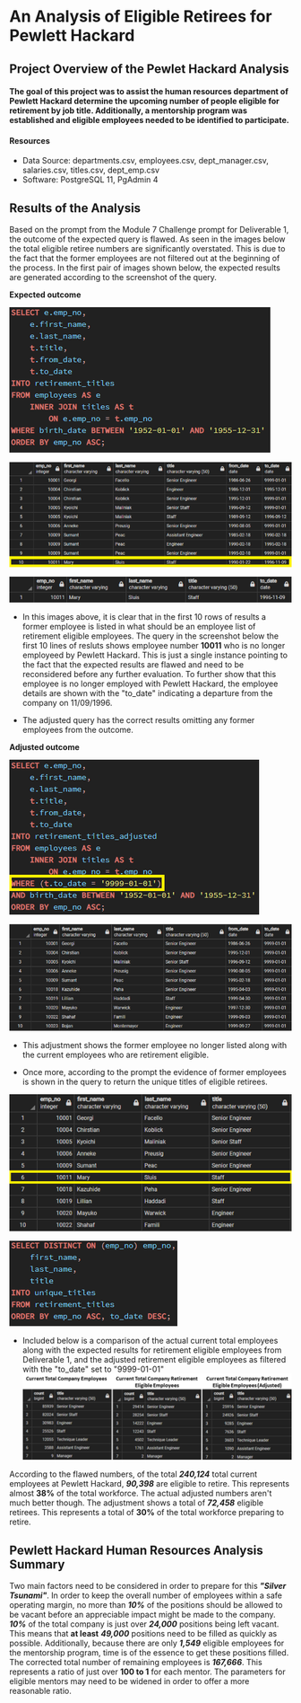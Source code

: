 # An Analysis of Eligible Retirees for Pewlett Hackard

## Project Overview of the Pewlet Hackard Analysis
#### The goal of this project was to assist the human resources department of Pewlett Hackard determine the upcoming number of people eligible for retirement by job title.  Additionally, a mentorship program was established and eligible employees needed to be identified to participate.  

#### Resources
- Data Source:  departments.csv, employees.csv, dept_manager.csv, salaries.csv, titles.csv, dept_emp.csv
- Software:  PostgreSQL 11, PgAdmin 4 

## Results of the Analysis
Based on the prompt from the Module 7 Challenge prompt for Deliverable 1, the outcome of the expected query is flawed.  As seen in the images below the total eligible retiree numbers are significantly overstated.  This is due to the fact that the former employees are not filtered out at the beginning of the process.  In the first pair of images shown below, the expected results are generated according to the screenshot of the query.

**Expected outcome**

![retirement_titles_query.png](https://github.com/frostbrosracing/Pewlett-Hackard-Analysis/blob/main/Images/retirement_titles_query.png)

![retirement_titles.png](https://github.com/frostbrosracing/Pewlett-Hackard-Analysis/blob/main/Images/retirement_titles.png)

![Mary_Sluis_former_employee.png](https://github.com/frostbrosracing/Pewlett-Hackard-Analysis/blob/main/Images/Mary_Sluis_former_employee.png)

- In this images above, it is clear that in the first 10 rows of results a former employee is listed in what should be an employee list of retirement eligible employees.  The query in the screenshot below the first 10 lines of resluts shows employee number **10011** who is no longer employeed by Pewlett Hackard.  This is just a single instance pointing to the fact that the expected results are flawed and need to be reconsidered before any further evaluation.  To further show that this employee is no longer employed with Pewlett Hackard, the employee details are shown with the "to_date" indicating a departure from the company on 11/09/1996.


- The adjusted query has the correct results omitting any former employees from the outcome.

**Adjusted outcome**

![retirement_titles_adjusted_query.png](https://github.com/frostbrosracing/Pewlett-Hackard-Analysis/blob/main/Images/retirement_titles_adjusted_query.png)

![retirement_titles_adjusted.png](https://github.com/frostbrosracing/Pewlett-Hackard-Analysis/blob/main/Images/retirement_titles_adjusted.png)

- This adjustment shows the former employee no longer listed along with the current employees who are retirement eligible.


- Once more, according to the prompt the evidence of former employees is shown in the query to return the unique titles of eligible retirees.

![unique_titles.png](https://github.com/frostbrosracing/Pewlett-Hackard-Analysis/blob/main/Images/unique_titles.png)

![unique_titles_query.png](https://github.com/frostbrosracing/Pewlett-Hackard-Analysis/blob/main/Images/unique_titles_query.png)

- Included below is a comparison of the actual current total employees along with the expected results for retirement eligible employees from Deliverable 1, and the adjusted retirement eligible employees as filtered with the "to_date" set to "9999-01-01"
![employee_numbers_comparison.png](https://github.com/frostbrosracing/Pewlett-Hackard-Analysis/blob/main/Images/employee_numbers_comparison.png)

According to the flawed numbers, of the total ***240,124*** total current employees at Pewlett Hackard, ***90,398*** are eligible to retire.  This represents almost **38%** of the total workforce.  The actual adjusted numbers aren't much better though.  The adjustment shows a total of ***72,458***  eligible retirees.  This represents a total of **30%** of the total workforce preparing to retire.

## Pewlett Hackard Human Resources Analysis Summary
Two main factors need to be considered in order to prepare for this ***"Silver Tsunami"***.  In order to keep the overall number of employees within a safe operating margin, no more than ***10%*** of the positions should be allowed to be vacant before an appreciable impact might be made to the company. ***10%*** of the total company is just over ***24,000*** positions being left vacant.  This means that **at least** ***49,000*** positions need to be filled as quickly as possible.  Additionally, because there are only ***1,549*** eligible employees for the mentorship program, time is of the essence to get these positions filled.  The corrected total number of remaining employees is ***167,666***.  This represents a ratio of just over **100 to 1** for each mentor.  The parameters for eligible mentors may need to be widened in order to offer a more reasonable ratio.  




